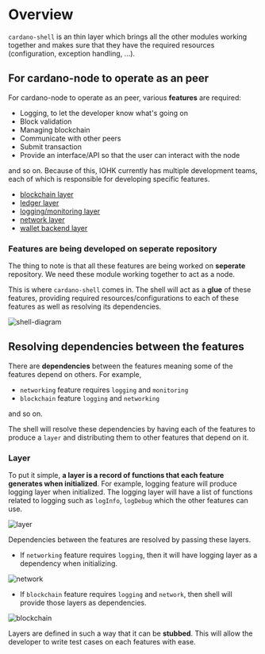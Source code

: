 # Overview

`cardano-shell` is an thin layer which brings all the other modules working
together and makes sure that they have the required resources 
(configuration, exception handling, ...).

## For cardano-node to operate as an peer

For cardano-node to operate as an peer, various **features** are required:

* Logging, to let the developer know what's going on
* Block validation
* Managing blockchain
* Communicate with other peers
* Submit transaction
* Provide an interface/API so that the user can interact with the node

and so on. Because of this, IOHK currently has multiple development teams, 
each of which is responsible for developing specific features.

* [blockchain layer](https://github.com/input-output-hk/cardano-ledger)
* [ledger layer](https://github.com/input-output-hk/cardano-ledger)
* [logging/monitoring layer](https://github.com/input-output-hk/iohk-monitoring-framework)
* [network layer](https://github.com/input-output-hk/ouroboros-network)
* [wallet backend layer](https://github.com/input-output-hk/cardano-wallet)

### Features are being developed on seperate repository

The thing to note is that all these features are being worked on **seperate**
repository. We need these module working together to act as a node.

This is where `cardano-shell` comes in. The shell will act as a **glue** of these
features, providing required resources/configurations to each of these features
as well as resolving its dependencies.

![shell-diagram](https://user-images.githubusercontent.com/6264437/47286815-88df4100-d5f0-11e8-92a7-c807b6d3b47a.jpg)

## Resolving dependencies between the features

There are **dependencies** between the features meaning some of the features
 depend on others. For example,

* `networking` feature requires `logging` and `monitoring`
* `blockchain` feature `logging` and `networking`

and so on.

The shell will resolve these dependencies by having each of the features to
 produce a `layer` and distributing them to other features that depend on it.

### Layer

To put it simple, **a layer is a record of functions that each feature generates when initialized**. 
For example, logging feature will produce logging layer when initialized.
The logging layer will have a list of functions related to logging such as
`logInfo`, `logDebug` which the other features can use.

![layer](https://user-images.githubusercontent.com/15665039/55375129-e1bee800-5545-11e9-82c0-f7bef87deaf3.jpg)

Dependencies between the features are resolved by passing these layers. 

- If `networking` feature requires `logging`, then it will have logging
layer as a dependency when initializing.

![network](https://user-images.githubusercontent.com/15665039/55375015-7f65e780-5545-11e9-9fd8-ca2d37d7cc28.jpg)

- If `blockchain` feature requires `logging` and `network`, then shell will
provide those layers as dependencies.

![blockchain](https://user-images.githubusercontent.com/15665039/55375281-8a6d4780-5546-11e9-9240-21d9ca8cbc46.jpg)

Layers are defined in such a way that it can be **stubbed**. This will 
allow the developer to write test cases on each features with ease.

